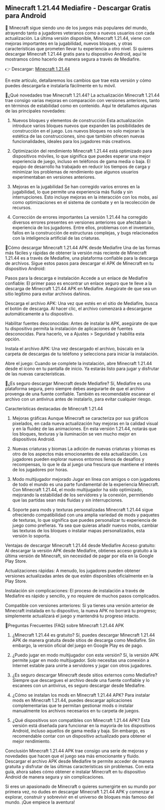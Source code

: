 ## Minecraft 1.21.44 Mediafire - Descargar Gratis para Android
🌸 Minecraft sigue siendo uno de los juegos más populares del mundo, atrayendo tanto a jugadores veteranos como a nuevos usuarios con cada actualización. La última versión disponible, Minecraft 1.21.44, viene con mejoras importantes en la jugabilidad, nuevos bloques, y otras características que prometen llevar tu experiencia a otro nivel. Si quieres descargar Minecraft 1.21.44 gratis para tu dispositivo Android, aquí te mostramos cómo hacerlo de manera segura a través de Mediafire.

👉 Descargar: [Minecraft 1.21.44](https://apktoca.com)

En este artículo, detallaremos los cambios que trae esta versión y cómo puedes descargarla e instalarla fácilmente en tu móvil.

💎¿Qué novedades trae Minecraft 1.21.44?
La actualización Minecraft 1.21.44 trae consigo varias mejoras en comparación con versiones anteriores, tanto en términos de estabilidad como en contenido. Aquí te detallamos algunas de las principales novedades:

1. Nuevos bloques y elementos de construcción
Esta actualización introduce varios bloques nuevos que expanden las posibilidades de construcción en el juego. Los nuevos bloques no solo mejoran la estética de las construcciones, sino que también ofrecen nuevas funcionalidades, ideales para los jugadores más creativos.

2. Optimización del rendimiento
Minecraft 1.21.44 está optimizado para dispositivos móviles, lo que significa que puedes esperar una mejor experiencia de juego, incluso en teléfonos de gama media o baja. El equipo de desarrollo ha trabajado en reducir los tiempos de carga y minimizar los problemas de rendimiento que algunos usuarios experimentaban en versiones anteriores.

3. Mejoras en la jugabilidad
Se han corregido varios errores en la jugabilidad, lo que permite una experiencia más fluida y sin interrupciones. Esto incluye mejoras en la interacción con los mobs, así como optimizaciones en el sistema de combate y en la recolección de recursos.

4. Corrección de errores importantes
La versión 1.21.44 ha corregido diversos errores presentes en versiones anteriores que afectaban la experiencia de los jugadores. Entre ellos, problemas con el inventario, fallos en la construcción de estructuras complejas, y bugs relacionados con la inteligencia artificial de las criaturas.

💎Cómo descargar Minecraft 1.21.44 APK desde Mediafire
Una de las formas más fáciles y rápidas de obtener la versión más reciente de Minecraft 1.21.44 es a través de Mediafire, una plataforma confiable para la descarga de archivos. Sigue estos pasos para descargar el APK de Minecraft en tu dispositivo Android:

Pasos para la descarga e instalación
Accede a un enlace de Mediafire confiable: El primer paso es encontrar un enlace seguro que te lleve a la descarga de Minecraft 1.21.44 APK en Mediafire. Asegúrate de que sea un sitio legítimo para evitar archivos dañinos.

Descarga el archivo APK: Una vez que estés en el sitio de Mediafire, busca el botón de descarga. Al hacer clic, el archivo comenzará a descargarse automáticamente a tu dispositivo.

Habilitar fuentes desconocidas: Antes de instalar la APK, asegúrate de que tu dispositivo permita la instalación de aplicaciones de fuentes desconocidas. Para hacerlo, ve a Ajustes > Seguridad y habilita esta opción.

Instala el archivo APK: Una vez descargado el archivo, búscalo en la carpeta de descargas de tu teléfono y selecciona para iniciar la instalación.

Abre el juego: Cuando se complete la instalación, abre Minecraft 1.21.44 desde el ícono en tu pantalla de inicio. Ya estarás listo para jugar y disfrutar de las nuevas características.

💎¿Es seguro descargar Minecraft desde Mediafire?
Sí, Mediafire es una plataforma segura, pero siempre debes asegurarte de que el archivo provenga de una fuente confiable. También es recomendable escanear el archivo con un antivirus antes de instalarlo, para evitar cualquier riesgo.

Características destacadas de Minecraft 1.21.44
1. Mejoras gráficas
Aunque Minecraft se caracteriza por sus gráficos pixelados, en cada nueva actualización hay mejoras en la calidad visual y en la fluidez de las animaciones. En esta versión 1.21.44, notarás que los bloques, texturas y la iluminación se ven mucho mejor en dispositivos Android.

2. Nuevas criaturas y biomas
La adición de nuevas criaturas y biomas es otro de los aspectos más emocionantes de esta actualización. Los jugadores pueden explorar nuevos entornos llenos de desafíos y recompensas, lo que le da al juego una frescura que mantiene el interés de los jugadores por horas.

3. Modo multijugador mejorado
Jugar en línea con amigos o con jugadores de todo el mundo es una parte fundamental de la experiencia Minecraft. Con Minecraft 1.21.44, el modo multijugador ha sido optimizado, mejorando la estabilidad de los servidores y la conexión, permitiendo que las partidas sean más fluidas y sin interrupciones.

4. Soporte para mods y texturas personalizadas
Minecraft 1.21.44 sigue ofreciendo compatibilidad con una amplia variedad de mods y paquetes de texturas, lo que significa que puedes personalizar tu experiencia de juego como prefieras. Ya sea que quieras añadir nuevos mobs, cambiar las texturas de los bloques o instalar mapas personalizados, esta versión lo soporta.

Ventajas de descargar Minecraft 1.21.44 desde Mediafire
Acceso gratuito: Al descargar la versión APK desde Mediafire, obtienes acceso gratuito a la última versión de Minecraft, sin necesidad de pagar por ella en la Google Play Store.

Actualizaciones rápidas: A menudo, los jugadores pueden obtener versiones actualizadas antes de que estén disponibles oficialmente en la Play Store.

Instalación sin complicaciones: El proceso de instalación a través de Mediafire es rápido y sencillo, y no requiere de muchos pasos complicados.

Compatible con versiones anteriores: Si ya tienes una versión anterior de Minecraft instalada en tu dispositivo, la nueva APK no borrará tu progreso; simplemente actualizará el juego y mantendrá tu progreso intacto.

💎Preguntas Frecuentes (FAQ) sobre Minecraft 1.21.44 APK
1. ¿Minecraft 1.21.44 es gratuito?
Sí, puedes descargar Minecraft 1.21.44 APK de manera gratuita desde sitios de descarga como Mediafire. Sin embargo, la versión oficial del juego en Google Play es de pago.

2. ¿Puedo jugar en modo multijugador con esta versión?
Sí, la versión APK permite jugar en modo multijugador. Solo necesitas una conexión a Internet estable para unirte a servidores y jugar con otros jugadores.

3. ¿Es seguro descargar Minecraft desde sitios externos como Mediafire?
Siempre que descargues el archivo desde una fuente confiable y lo escanees con un antivirus, es seguro descargar desde Mediafire.

4. ¿Cómo se instalan los mods en Minecraft 1.21.44 APK?
Para instalar mods en Minecraft 1.21.44, puedes descargar aplicaciones complementarias que te permitan gestionar mods o instalar manualmente los archivos necesarios en tu carpeta de juegos.

5. ¿Qué dispositivos son compatibles con Minecraft 1.21.44 APK?
Esta versión está diseñada para funcionar en la mayoría de los dispositivos Android, incluso aquellos de gama media y baja. Sin embargo, es recomendable contar con un dispositivo actualizado para obtener el mejor rendimiento.

Conclusión
Minecraft 1.21.44 APK trae consigo una serie de mejoras y novedades que hacen que el juego sea más emocionante y fluido. Descargar el archivo APK desde Mediafire te permite acceder de manera gratuita y disfrutar de las últimas características sin problemas. Con esta guía, ahora sabes cómo obtener e instalar Minecraft en tu dispositivo Android de manera segura y sin complicaciones.

Si eres un apasionado de Minecraft o quieres sumergirte en su mundo por primera vez, no dudes en descargar Minecraft 1.21.44 APK y comenzar a explorar, construir y sobrevivir en el universo de bloques más famoso del mundo. ¡Que empiece la aventura!









